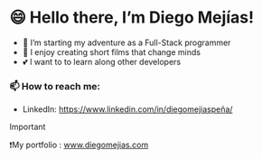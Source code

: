 #  😄  Hello there, I’m Diego Mejías! 
- 🐤 I’m starting my adventure as a Full-Stack programmer
- 🎥 I enjoy creating short films that change minds 
- 💕 I want to to learn along other developers
### 📫 How to reach me:
- LinkedIn: https://www.linkedin.com/in/diegomejiaspeña/

>[!IMPORTANT]
> ❗My portfolio : www.diegomejias.com
